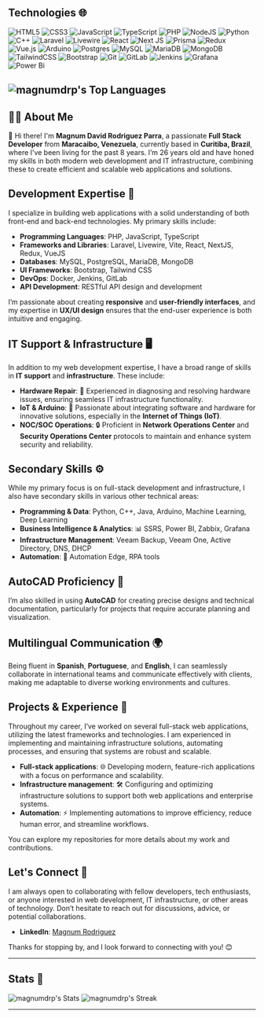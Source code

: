 ## Technologies 🌐
 ![HTML5](https://img.shields.io/badge/html5-%23E34F26.svg?style=for-the-badge&logo=html5&logoColor=white) ![CSS3](https://img.shields.io/badge/css3-%231572B6.svg?style=for-the-badge&logo=css3&logoColor=white) ![JavaScript](https://img.shields.io/badge/javascript-%23323330.svg?style=for-the-badge&logo=javascript&logoColor=%23F7DF1E) ![TypeScript](https://img.shields.io/badge/typescript-%23007ACC.svg?style=for-the-badge&logo=typescript&logoColor=white) ![PHP](https://img.shields.io/badge/php-%23777BB4.svg?style=for-the-badge&logo=php&logoColor=white) ![NodeJS](https://img.shields.io/badge/node.js-6DA55F?style=for-the-badge&logo=node.js&logoColor=white) ![Python](https://img.shields.io/badge/python-3670A0?style=for-the-badge&logo=python&logoColor=ffdd54) ![C++](https://img.shields.io/badge/c++-%2300599C.svg?style=for-the-badge&logo=c%2B%2B&logoColor=white) 
 ![Laravel](https://img.shields.io/badge/laravel-%23FF2D20.svg?style=for-the-badge&logo=laravel&logoColor=white) ![Livewire](https://img.shields.io/badge/livewire-%234e56a6.svg?style=for-the-badge&logo=livewire&logoColor=white)	![React](https://img.shields.io/badge/react-%2320232a.svg?style=for-the-badge&logo=react&logoColor=%2361DAFB) ![Next JS](https://img.shields.io/badge/Next-black?style=for-the-badge&logo=next.js&logoColor=white) ![Prisma](https://img.shields.io/badge/Prisma-3982CE?style=for-the-badge&logo=Prisma&logoColor=white) ![Redux](https://img.shields.io/badge/redux-%23593d88.svg?style=for-the-badge&logo=redux&logoColor=white) ![Vue.js](https://img.shields.io/badge/vuejs-%2335495e.svg?style=for-the-badge&logo=vuedotjs&logoColor=%234FC08D)  ![Arduino](https://img.shields.io/badge/-Arduino-00979D?style=for-the-badge&logo=Arduino&logoColor=white) 
 ![Postgres](https://img.shields.io/badge/postgres-%23316192.svg?style=for-the-badge&logo=postgresql&logoColor=white) ![MySQL](https://img.shields.io/badge/mysql-4479A1.svg?style=for-the-badge&logo=mysql&logoColor=white) ![MariaDB](https://img.shields.io/badge/MariaDB-003545?style=for-the-badge&logo=mariadb&logoColor=white) ![MongoDB](https://img.shields.io/badge/MongoDB-%234ea94b.svg?style=for-the-badge&logo=mongodb&logoColor=white)  ![TailwindCSS](https://img.shields.io/badge/tailwindcss-%2338B2AC.svg?style=for-the-badge&logo=tailwind-css&logoColor=white) ![Bootstrap](https://img.shields.io/badge/bootstrap-%238511FA.svg?style=for-the-badge&logo=bootstrap&logoColor=white)
  ![Git](https://img.shields.io/badge/git-%23F05033.svg?style=for-the-badge&logo=git&logoColor=white) ![GitLab](https://img.shields.io/badge/gitlab-%23181717.svg?style=for-the-badge&logo=gitlab&logoColor=white) ![Jenkins](https://img.shields.io/badge/jenkins-%232C5263.svg?style=for-the-badge&logo=jenkins&logoColor=white)  ![Grafana](https://img.shields.io/badge/grafana-%23F46800.svg?style=for-the-badge&logo=grafana&logoColor=white) ![Power Bi](https://img.shields.io/badge/power_bi-F2C811?style=for-the-badge&logo=powerbi&logoColor=black)

 ![magnumdrp's Top Languages](https://github-readme-stats.vercel.app/api/top-langs/?username=magnumdrp&theme=yeblu&show_icons=true&hide_border=false&layout=compact)
---


## 👨‍💻 About Me

👋 Hi there! I'm **Magnum David Rodriguez Parra**, a passionate **Full Stack Developer** from **Maracaibo, Venezuela**, currently based in **Curitiba, Brazil**, where I’ve been living for the past 8 years. 
I’m 26 years old and have honed my skills in both modern web development and IT infrastructure, combining these to create efficient and scalable web applications and solutions.

## Development Expertise 🚀

I specialize in building web applications with a solid understanding of both front-end and back-end technologies. My primary skills include:

- **Programming Languages**: PHP, JavaScript, TypeScript
- **Frameworks and Libraries**: Laravel, Livewire, Vite, React, NextJS, Redux, VueJS
- **Databases**: MySQL, PostgreSQL, MariaDB, MongoDB
- **UI Frameworks**: Bootstrap, Tailwind CSS
- **DevOps**: Docker, Jenkins, GitLab
- **API Development**: RESTful API design and development

I’m passionate about creating **responsive** and **user-friendly interfaces**, and my expertise in **UX/UI design** ensures that the end-user experience is both intuitive and engaging.

## IT Support & Infrastructure 🖥️

In addition to my web development expertise, I have a broad range of skills in **IT support** and **infrastructure**. These include:

- **Hardware Repair**: 🔧 Experienced in diagnosing and resolving hardware issues, ensuring seamless IT infrastructure functionality.
- **IoT & Arduino**: 🤖 Passionate about integrating software and hardware for innovative solutions, especially in the **Internet of Things (IoT)**.
- **NOC/SOC Operations**: 🔒 Proficient in **Network Operations Center** and **Security Operations Center** protocols to maintain and enhance system security and reliability.

## Secondary Skills ⚙️

While my primary focus is on full-stack development and infrastructure, I also have secondary skills in various other technical areas:

- **Programming & Data**: Python, C++, Java, Arduino, Machine Learning, Deep Learning
- **Business Intelligence & Analytics**: 📊 SSRS, Power BI, Zabbix, Grafana
- **Infrastructure Management**: Veeam Backup, Veeam One, Active Directory, DNS, DHCP
- **Automation**: 🤖 Automation Edge, RPA tools

## AutoCAD Proficiency 📐

I’m also skilled in using **AutoCAD** for creating precise designs and technical documentation, particularly for projects that require accurate planning and visualization.

## Multilingual Communication 🌍

Being fluent in **Spanish**, **Portuguese**, and **English**, I can seamlessly collaborate in international teams and communicate effectively with clients, making me adaptable to diverse working environments and cultures.

## Projects & Experience 💼

Throughout my career, I’ve worked on several full-stack web applications, utilizing the latest frameworks and technologies. I am experienced in implementing and maintaining infrastructure solutions, automating processes, and ensuring that systems are robust and scalable.

- **Full-stack applications**: 🌐 Developing modern, feature-rich applications with a focus on performance and scalability.
- **Infrastructure management**: 🛠️ Configuring and optimizing infrastructure solutions to support both web applications and enterprise systems.
- **Automation**: ⚡ Implementing automations to improve efficiency, reduce human error, and streamline workflows.

You can explore my repositories for more details about my work and contributions.

## Let's Connect 🤝

I am always open to collaborating with fellow developers, tech enthusiasts, or anyone interested in web development, IT infrastructure, or other areas of technology. Don’t hesitate to reach out for discussions, advice, or potential collaborations.

- **LinkedIn**: [Magnum Rodriguez](https://www.linkedin.com/in/magnumdrp/)

Thanks for stopping by, and I look forward to connecting with you! 😊

---
## Stats 🚀

![magnumdrp's Stats](https://github-readme-stats.vercel.app/api?username=magnumdrp&theme=yeblu&show_icons=true&hide_border=false&count_private=false) 
![magnumdrp's Streak](https://github-readme-streak-stats.herokuapp.com/?user=magnumdrp&theme=yeblu&hide_border=false)

---
